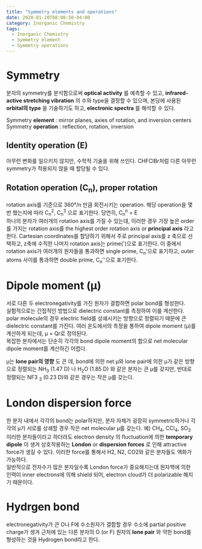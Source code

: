 ```yaml
---
title: "Symmetry elements and operations"
date: 2020-01-20T08:08:50-04:00
category: Inorganic Chemistry
tags:
  - Inorganic Chemistry
  - Symmetry element
  - Symmetry operations
---
```


# Symmetry
분자의 symmetry를 분석함으로써 __optical activity__ 를 예측할 수 있고, __infrared-active stretching vibration__ 의 수와 type을 결정할 수 있으며, 본딩에 사용된 __orbital의 type__ 을 기술하기도 하고, __electronic spectra__ 를 해석할 수 있다.  

Symmetry __element__ : mirror planes, axies of rotation, and inversion centers
Symmetry __operation__ : reflection, rotation, inversion

## Identity operation (E)
아무런 변화를 일으키지 않지만, 수학적 기술을 위해 쓰인다. CHFClBr처럼 다른 아무런 symmetry가 적용되지 않을 때 할당될 수 있다.

## Rotation operation (C<sub>n</sub>), proper rotation
rotation axis를 기준으로 360°/n 만큼 회전시키는 operation. 
해당 operation을 몇번 했는지에 따라 C<sub>n</sub><sup>2</sup>, C<sub>n</sub><sup>3</sup> 으로 표기한다. 당연히, C<sub>n</sub><sup>n</sup> = E  
하나의 분자가 여러개의 rotation axis를 가질 수 있는데, 이러한 경우 가장 높은 order를 가지는 rotation axis를 the highest order rotation axis or __principal axis__ 라고 한다. Cartesian coordinates를 할당하기 위해서 주로 principal axis를 z 축으로 선택하고, z축에 수직한 나머지 rotation axis는 prime(')으로 표기한다. 이 중에서 rotation axis가 여러개의 원자들을 통과하면 single prime, C<sub>n</sub>'으로 표기하고, outer atoms 사이를 통과하면 double prime,  C<sub>n</sub>''으로 표기한다.  




# Dipole moment (μ)
서로 다른 두 electronegativity를 가진 원자가 결합하면 polar bond를 형성한다.  
실험적으로는 간접적인 방법으로 dielectric constant를 측정하여 이를 계산한다.
polar molecule의 경우 electric field를 상쇄시키는 방향으로 정렬되기 때문에 큰 dielectric constant를 가진다.
여러 온도에서의 측정을 통하여 dipole moment (μ)를 계산하게 되는데, μ = Qr로 정의된다.  
복잡한 분자에서는 단순히 각각의 bond dipole moment의 합으로 net molecular dipole moment를 계산하긴 어렵다.  

μ는 __lone pair의 영향__ 도 큰 데, bond에 의한 net μ와 lone pair에 의한 μ가 같은 방향으로 정렬되는 NH<sub>3</sub> (1.47 D) 나 H<sub>2</sub>O (1.85 D) 와 같은 분자는 큰 μ를 갖지만, 반대로 정렬되는 NF3 <sub>3</sub> (0.23 D)와 같은 경우는 작은 μ를 갖는다.  

# London dispersion force
한 분자 내에서 각각의 bond는 polar하지만, 분자 자체가 굉장히 symmetric하거나 각각의 μ가 서로를 상쇄할 경우 작은 net molecular μ를 갖는다. 예) CH<sub>4</sub>, CCl<sub>4</sub>, SO<sub>3</sub>  
이러한 분자들이라고 하더라도 electron density 의 fluctuation에 의한 __temporary dipole__ 이 생겨 상호작용하는 __London__ or __dispersion forces__ 로 인해 attractive force가 생길 수 있다. 이러한 force를 통해서 H2, N2, CO2와 같은 분자들도 액화가 가능하다.  
일반적으로 전자수가 많은 분자일수록 London force가 중요해지는데 원자핵에 의한 인력이 inner electrons에 의해 shield 되어, electron cloud가 더 polarizable 해지기 때문이다.  

# Hydrgen bond
electronegativity가 큰 O나 F에 수소원자가 결합할 경우 수소에 partial positive charge가 생겨 근처에 있는 다른 분자의 O (or F) 원자의 __lone pair__ 와 약한 bond를 형성하는 것을 Hydrogen bond라고 한다.  



